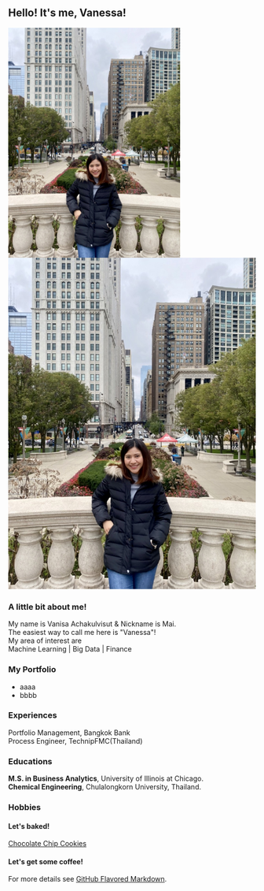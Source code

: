 ## Hello! It's me, Vanessa!

<img align="left" width="350" src=images/IMG_1983.jpg> 

![](images/IMG_1983.jpg)


### A little bit about me! 
My name is Vanisa Achakulvisut & Nickname is Mai. <br/>
The easiest way to call me here is "Vanessa"! <br/>
My area of interest are <br/>
Machine Learning | Big Data | Finance


### My Portfolio 
- aaaa
- bbbb

### Experiences 
Portfolio Management, Bangkok Bank <br/>
Process Engineer, TechnipFMC(Thailand) <br/>

### Educations
**M.S. in Business Analytics**, University of Illinois at Chicago. <br/>
**Chemical Engineering**, Chulalongkorn University, Thailand. <br/>




### Hobbies
#### Let's baked! 
[Chocolate Chip Cookies](chocolate-chip-cookies.md)
#### Let's get some coffee! 





For more details see [GitHub Flavored Markdown](https://guides.github.com/features/mastering-markdown/).

